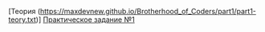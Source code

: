 [Теория (https://maxdevnew.github.io/Brotherhood_of_Coders/part1/part1-teory.txt)]
[Практическое задание №1
](https://maxdevnew.github.io/Brotherhood_of_Coders/part2/practice-1/index.html)
